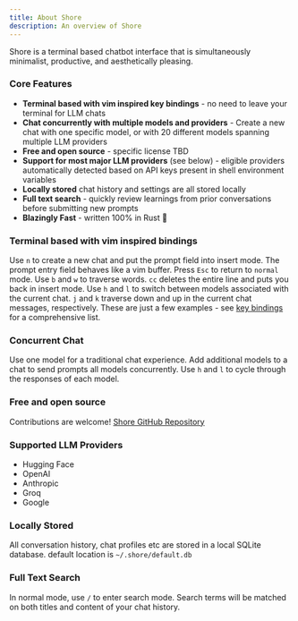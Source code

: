 ```yaml
---
title: About Shore
description: An overview of Shore
---
```


Shore is a terminal based chatbot interface that is simultaneously minimalist, productive, and aesthetically pleasing.

### Core Features
* **Terminal based with vim inspired key bindings** - no need to leave your terminal for LLM chats
* **Chat concurrently with multiple models and providers** - Create a new chat with one specific model, or with 20 different models spanning multiple LLM providers
* **Free and open source** - specific license TBD
* **Support for most major LLM providers** (see below) - eligible providers automatically detected based on API keys present in shell environment variables
* **Locally stored** chat history and settings are all stored locally
* **Full text search** - quickly review learnings from prior conversations before submitting new prompts
* **Blazingly Fast** - written 100% in Rust 🦀

### Terminal based with vim inspired bindings
Use `n` to create a new chat and put the prompt field into insert mode. The prompt entry field behaves like a vim buffer. Press `Esc` to return to `normal` mode. Use `b` and `w` to traverse words. `cc` deletes the entire line and puts you back in insert mode. Use `h` and `l` to switch between models associated with the current chat. `j` and `k` traverse down and up in the current chat messages, respectively. These are just a few examples - see [key bindings](/keybindings/overview) for a comprehensive list.

### Concurrent Chat
Use one model for a traditional chat experience. Add additional models to a chat to send prompts all models concurrently. Use `h` and `l` to cycle through the responses of each model.

### Free and open source
Contributions are welcome! [Shore GitHub Repository](https://github.com/MoonKraken/shore)

### Supported LLM Providers
* Hugging Face
* OpenAI
* Anthropic
* Groq
* Google

### Locally Stored
All conversation history, chat profiles etc are stored in a local SQLite database.  default location is `~/.shore/default.db`

### Full Text Search
In normal mode, use `/` to enter search mode. Search terms will be matched on both titles and content of your chat history.
